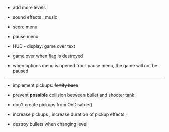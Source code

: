 
- add more levels

- sound effects ; music

- score menu

- pause menu

- HUD - display: game over text

- game over when flag is destroyed

- when options menu is opened from pause menu, the game will not be paused


***

- implement pickups: ~~fortify base~~

- prevent **possible** collision between bullet and shooter tank

- don't create pickups from OnDisable()

- increase pickups ; increase duration of pickup effects ;

- destroy bullets when changing level

